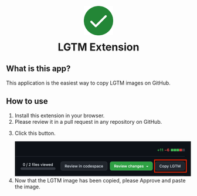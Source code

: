 <div style="text-align:center">
  <img src="./assets/icon.png" alt="LGTM Extension's icon" width="80px" />
  <h1 style="margin-top:12px;">LGTM Extension</h1>
</div>

<h2>What is this app?</h2>
<p>This application is the easiest way to copy LGTM images on GitHub.</p>


<h2>How to use</h2>
<ol>
  <li>Install this extension in your browser.</li>
  <li>Please review it in a pull request in any repository on GitHub.</li>
  <li>
    <p>Click this button.</p>
    <img src="./assets/github-lgtm.png" alt="GitHub Pull Request screen. The Copy LGTM button is located to the right of the Review Changes button and is highlighted with a red border." />
  </li>
  <li>Now that the LGTM image has been copied, please Approve and paste the image.</li>
</ol>
